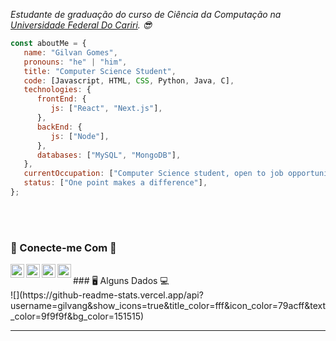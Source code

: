 <p><em>
  Estudante de graduação do curso de Ciência da Computação na <a href="https://www.ufca.edu.br/">Universidade Federal Do Cariri</a>. 😎</br>
</em></p>


```javascript
const aboutMe = {
   name: "Gilvan Gomes",
   pronouns: "he" | "him",
   title: "Computer Science Student",
   code: [Javascript, HTML, CSS, Python, Java, C],
   technologies: {
      frontEnd: {
         js: ["React", "Next.js"],
      },
      backEnd: {
         js: ["Node"],
      },
      databases: ["MySQL", "MongoDB"],
   },
   currentOccupation: ["Computer Science student, open to job opportunities"],
   status: ["One point makes a difference"],
};
```
</br></br>

### 📱 Conecte-me Com 📱
[<img align="left" alt="GilvanG | GitHub" width="22px" src="https://cdn.jsdelivr.net/npm/simple-icons@v4/icons/github.svg" />][github]
[<img align="left" alt="GilvanG | LinkedIn" width="22px" src="https://cdn.jsdelivr.net/npm/simple-icons@v4/icons/linkedin.svg" />][linkedin]
[<img align="left" alt="GilvanG | Instagram" width="22px" src="https://cdn.jsdelivr.net/npm/simple-icons@v4/icons/instagram.svg" />][instagram]
[<img align="left" alt="GilvanG | Telegram" width="22px" src="https://cdn.jsdelivr.net/npm/simple-icons@v4/icons/telegram.svg" />][telegram]

</br>
### 🖥️ Alguns Dados 💻
<br>
![](https://github-readme-stats.vercel.app/api?username=gilvang&show_icons=true&title_color=fff&icon_color=79acff&text_color=9f9f9f&bg_color=151515)

---
[github]: https://github.com/GilvanG/
[instagram]: https://www.instagram.com/jr.gilvan/
[linkedin]: https://www.linkedin.com/in/gilvan-gomes-29758b20a/
[telegram]: https://t.me/gilvangj

